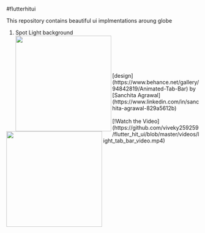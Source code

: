 #flutterhitui

This repository contains beautiful ui implmentations aroung globe

1. Spot Light background <br/>
<a href="https://github.com/viveky259259/flutter_hit_ui/blob/master/gif/light_tab_bar.gif"><img src="https://github.com/viveky259259/flutter_hit_ui/blob/master/gif/light_tab_bar.gif" align="left" height="250" width="250" ></a>
<br />
<br />

<a href="https://github.com/viveky259259/flutter_hit_ui/blob/master/images/light_tab_bar.jpeg"><img src="https://github.com/viveky259259/flutter_hit_ui/blob/master/images/light_tab_bar.jpeg" align="left" height="250" width="250" ></a>

<br/>
<br/>
[design](https://www.behance.net/gallery/94842819/Animated-Tab-Bar) by
[Sanchita Agrawal](https://www.linkedin.com/in/sanchita-agrawal-829a5612b)

<br>
<br>
[!Watch the Video](https://github.com/viveky259259/flutter_hit_ui/blob/master/videos/light_tab_bar_video.mp4)



